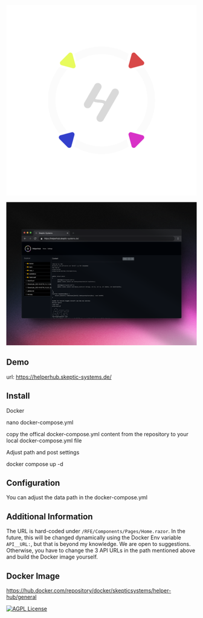 <p align="center">
  <img src="https://github.com/J4ron/HelperHub/blob/master/assets/LogoHHub.png" width="550"/>
</p>
<p align="center">
  <img src="https://github.com/J4ron/HelperHub/blob/master/assets/demo.png">
</p>

## Demo

url: https://helperhub.skeptic-systems.de/

## Install

Docker

nano docker-compose.yml

copy the offical docker-compose.yml content from the repository to your local docker-compose.yml file

Adjust path and post settings

docker compose up -d

## Configuration

You can adjust the data path in the docker-compose.yml

## Additional Information

The URL is hard-coded under `/RFE/Components/Pages/Home.razor`. In the future, this will be changed dynamically using the Docker Env variable `API__URL:`, but that is beyond my knowledge. We are open to suggestions. Otherwise, you have to change the 3 API URLs in the path mentioned above and build the Docker image yourself.

## Docker Image

https://hub.docker.com/repository/docker/skepticsystems/helper-hub/general

[![AGPL License](https://img.shields.io/badge/license-AGPL-blue.svg)](http://www.gnu.org/licenses/agpl-3.0)